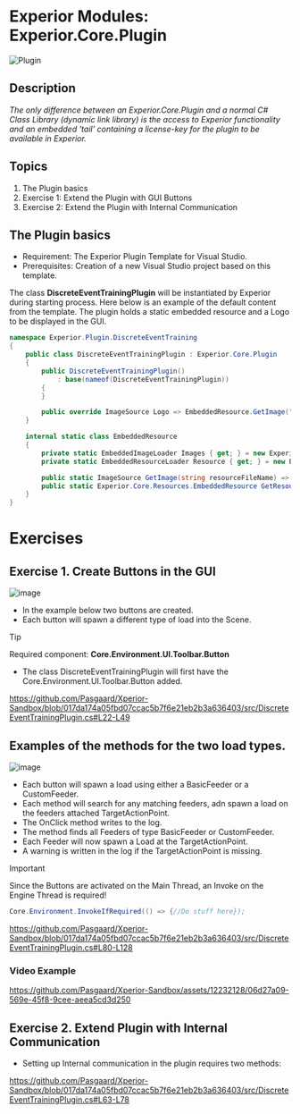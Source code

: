 # Experior Modules: Experior.Core.Plugin

![Plugin](https://github.com/Pasgaard/Xperior-Sandbox/assets/12232128/2ae16ca8-082b-48f9-aeb1-d496fba9096e=20x20)

## Description
_The only difference between an Experior.Core.Plugin and a normal C# Class Library (dynamic link library) is the access to Experior functionality and an embedded ‘tail’ containing a license-key for the plugin to be available in Experior._ 

## Topics
1. The Plugin basics
2. Exercise 1: Extend the Plugin with GUI Buttons
3. Exercise 2: Extend the Plugin with Internal Communication

## The Plugin basics
* Requirement: The Experior Plugin Template for Visual Studio.
* Prerequisites: Creation of a new Visual Studio project based on this template.
  
The class **DiscreteEventTrainingPlugin** will be instantiated by Experior during starting process. 
Here below is an example of the default content from the template. 
The plugin holds a static embedded resource and a Logo to be displayed in the GUI.

```csharp
namespace Experior.Plugin.DiscreteEventTraining
{
    public class DiscreteEventTrainingPlugin : Experior.Core.Plugin
    {
        public DiscreteEventTrainingPlugin()
            : base(nameof(DiscreteEventTrainingPlugin))
        {
        }

        public override ImageSource Logo => EmbeddedResource.GetImage("BasicTrainingPlugin");
    }

    internal static class EmbeddedResource
    {
        private static EmbeddedImageLoader Images { get; } = new Experior.Core.Resources.EmbeddedImageLoader();
        private static EmbeddedResourceLoader Resource { get; } = new Experior.Core.Resources.EmbeddedResourceLoader();

        public static ImageSource GetImage(string resourceFileName) => Images.Get(resourceFileName);
        public static Experior.Core.Resources.EmbeddedResource GetResource(string resourceFileName) => Resource.Get(resourceFileName);
    }
}
```

# Exercises

## Exercise 1. Create Buttons in the GUI

![image](https://github.com/Pasgaard/Xperior-Sandbox/assets/12232128/79d654f2-c3b5-4c3e-83d1-a1442a9f453b)

* In the example below two buttons are created. 
* Each button will spawn a different type of load into the Scene.

> [!TIP]  
> Required component: **Core.Environment.UI.Toolbar.Button**

* The class DiscreteEventTrainingPlugin will first have the Core.Environment.UI.Toolbar.Button added.

https://github.com/Pasgaard/Xperior-Sandbox/blob/017da174a05fbd07ccac5b7f6e21eb2b3a636403/src/DiscreteEventTrainingPlugin.cs#L22-L49

## Examples of the methods for the two load types. 

![image](https://github.com/Pasgaard/Xperior-Sandbox/assets/12232128/7e93cab8-5637-4367-95ee-8155d11841fb)

* Each button will spawn a load using either a BasicFeeder or a CustomFeeder.
* Each method will search for any matching feeders, adn spawn a load on the feeders attached TargetActionPoint.
* The OnClick method writes to the log.
* The method finds all Feeders of type BasicFeeder or CustomFeeder.
* Each Feeder will now spawn a Load at the TargetActionPoint.
* A warning is written in the log if the TargetActionPoint is missing.

> [!IMPORTANT]  
> Since the Buttons are activated on the Main Thread, an Invoke on the Engine Thread is required!

```csharp
Core.Environment.InvokeIfRequired(() => {//Do stuff here});
```

https://github.com/Pasgaard/Xperior-Sandbox/blob/017da174a05fbd07ccac5b7f6e21eb2b3a636403/src/DiscreteEventTrainingPlugin.cs#L80-L128

### Video Example
https://github.com/Pasgaard/Xperior-Sandbox/assets/12232128/06d27a09-569e-45f8-9cee-aeea5cd3d250

## Exercise 2. Extend Plugin with Internal Communication
* Setting up Internal communication in the plugin requires two methods:

https://github.com/Pasgaard/Xperior-Sandbox/blob/017da174a05fbd07ccac5b7f6e21eb2b3a636403/src/DiscreteEventTrainingPlugin.cs#L63-L78




